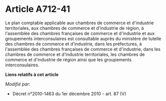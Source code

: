 # Article A712-41

Le plan comptable applicable aux chambres de commerce et d'industrie territoriales, aux       chambres de commerce et
d'industrie de région, à l'assemblée des chambres françaises de commerce et d'industrie et aux groupements interconsulaires
est consultable auprès du ministère de tutelle des chambres de commerce et d'industrie, dans les préfectures, à l'assemblée
des chambres françaises de commerce et d'industrie, dans les chambres de commerce et d'industrie territoriales, les
chambres de commerce et d'industrie de région ainsi que les groupements interconsulaires.

**Liens relatifs à cet article**

_Modifié par_:

  - Décret n°2010-1463 du 1er décembre 2010 - art. 87 (V)
